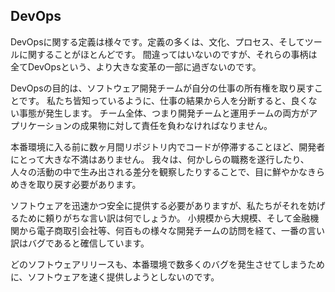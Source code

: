 ## DevOps

DevOpsに関する定義は様々です。定義の多くは、文化、プロセス、そしてツールに関することがほとんどです。
間違ってはいないのですが、それらの事柄は全てDevOpsという、より大きな変革の一部に過ぎないのです。

DevOpsの目的は、ソフトウェア開発チームが自分の仕事の所有権を取り戻すことです。
私たち皆知っているように、仕事の結果から人を分断すると、良くない事態が発生します。
チーム全体、つまり開発チームと運用チームの両方がアプリケーションの成果物に対して責任を負わなければなりません。

本番環境に入る前に数ヶ月間リポジトリ内でコードが停滞することほど、開発者にとって大きな不満はありません。
我々は、何かしらの職務を遂行したり、人々の活動の中で生み出される差分を観察したりすることで、目に鮮やかなきらめきを取り戻す必要があります。

ソフトウェアを迅速かつ安全に提供する必要がありますが、私たちがそれを妨げるために頼りがちな言い訳は何でしょうか。
小規模から大規模、そして金融機関から電子商取引会社等、何百もの様々な開発チームの訪問を経て、一番の言い訳はバグであると確信しています。

どのソフトウェアリリースも、本番環境で数多くのバグを発生させてしまうために、ソフトウェアを速く提供しようとしないのです。